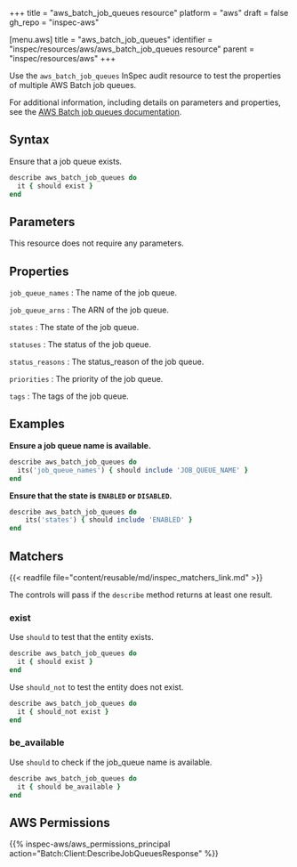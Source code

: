 +++
title = "aws_batch_job_queues resource"
platform = "aws"
draft = false
gh_repo = "inspec-aws"

[menu.aws]
title = "aws_batch_job_queues"
identifier = "inspec/resources/aws/aws_batch_job_queues resource"
parent = "inspec/resources/aws"
+++

Use the `aws_batch_job_queues` InSpec audit resource to test the properties of multiple AWS Batch job queues.

For additional information, including details on parameters and properties, see the [AWS Batch job queues documentation](https://docs.aws.amazon.com/AWSCloudFormation/latest/UserGuide/aws-resource-batch-jobqueue.html).

## Syntax

Ensure that a job queue exists.

```ruby
describe aws_batch_job_queues do
  it { should exist }
end
```

## Parameters

This resource does not require any parameters.

## Properties

`job_queue_names`
: The name of the job queue.

`job_queue_arns`
: The ARN of the job queue.

`states`
: The state of the job queue.

`statuses`
: The status of the job queue.

`status_reasons`
: The status_reason of the job queue.

`priorities`
: The priority of the job queue.

`tags`
: The tags of the job queue.

## Examples

**Ensure a job queue name is available.**

```ruby
describe aws_batch_job_queues do
  its('job_queue_names') { should include 'JOB_QUEUE_NAME' }
end
```

**Ensure that the state is `ENABLED` or `DISABLED`.**

```ruby
describe aws_batch_job_queues do
    its('states') { should include 'ENABLED' }
end
```

## Matchers

{{< readfile file="content/reusable/md/inspec_matchers_link.md" >}}

The controls will pass if the `describe` method returns at least one result.

### exist

Use `should` to test that the entity exists.

```ruby
describe aws_batch_job_queues do
  it { should exist }
end
```

Use `should_not` to test the entity does not exist.

```ruby
describe aws_batch_job_queues do
  it { should_not exist }
end
```

### be_available

Use `should` to check if the job_queue name is available.

```ruby
describe aws_batch_job_queues do
  it { should be_available }
end
```

## AWS Permissions

{{% inspec-aws/aws_permissions_principal action="Batch:Client:DescribeJobQueuesResponse" %}}
